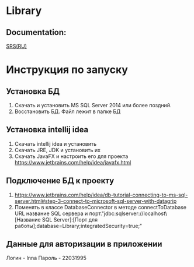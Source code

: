 # Library

## Documentation:  
[SRS(RU)](https://github.com/Virotor/Library/blob/master/SRS/SRS.md) 

# Инструкция по запуску
## Установка БД
1. Скачать и установить MS SQL Server 2014 или более поздний.
2. Восстановить БД. Файл лежит в папке БД

## Установка intellij idea
1. Скачать intellij idea и установить
2. Скачать JRE, JDK и установить их
3. Скачать JavaFX и настроить его для проекта https://www.jetbrains.com/help/idea/javafx.html

## Подключение БД к проекту
1. https://www.jetbrains.com/help/idea/db-tutorial-connecting-to-ms-sql-server.html#step-3-connect-to-microsoft-sql-server-with-datagrip
2. Поменять в классе DatabaseConnector в методе connectToDatabase URL название SQL сервера и порт."jdbc:sqlserver://localhost\\[Название SQL Server]:[Порт для работы];database=Library;integratedSecurity=true;"

## Данные для авторизации в приложении
Логин - Inna
Пароль - 22031995
